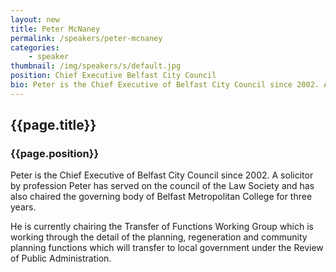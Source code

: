 ```yaml
---
layout: new
title: Peter McNaney
permalink: /speakers/peter-mcnaney
categories: 
    - speaker
thumbnail: /img/speakers/s/default.jpg
position: Chief Executive Belfast City Council
bio: Peter is the Chief Executive of Belfast City Council since 2002. A solicitor by profession Peter has served on the council of the Law Society and has also chaired the governing body of Belfast Metropolitan College for three years. 
---
```


## {{page.title}}
### {{page.position}}

Peter is the Chief Executive of Belfast City Council since 2002. A solicitor by profession Peter has served on the council of the Law Society and has also chaired the governing body of Belfast Metropolitan College for three years. 

He is currently chairing the Transfer of Functions Working Group which is working through the detail of the planning, regeneration and community planning functions which will transfer to local government under the Review of Public Administration.
